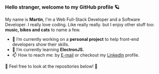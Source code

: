 ### Hello stranger, welcome to my GitHub profile 🪐

My name is **Martin**, I'm a Web Full-Stack Developer and a Software Developer. I really love coding. Like really really. but I enjoy other stuff too: **music, bikes and cats** to name a few.

- 🔭 I’m currently working on a **personal project** to help front-end developers show their skills.
- 🌱 I’m currently learning **ElectronJS.**
- 📫 How to reach me: by <a href="mailto:martincatala14@gmail.com">E-mail</a> or checkout my <a href="https://www.linkedin.com/in/mcatala-dvlpr/">LinkedIn</a> profile.

🔮 Feel free to look at the repositories below! 🔮

<!-- **martinc1991/martinc1991** is a ✨ _special_ ✨ repository because its `README.md` (this file) appears on your GitHub profile. -->

<!-- Here are some ideas to get you started:

- 👯 I’m looking to collaborate on ...
- 🤔 I’m looking for help with ...
- 💬 Ask me about ...
- 😄 Pronouns: ...
- ⚡ Fun fact: ... -->
